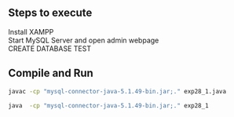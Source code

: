 ## Steps to execute
Install XAMPP\
Start MySQL Server and open admin webpage\
CREATE DATABASE TEST

## Compile and Run
```bash
javac -cp "mysql-connector-java-5.1.49-bin.jar;." exp28_1.java
```
```bash
java  -cp "mysql-connector-java-5.1.49-bin.jar;." exp28_1
```
